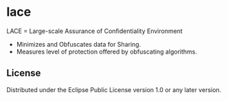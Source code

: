 # lace

LACE = Large-scale Assurance of Confidentiality Environment
* Minimizes and Obfuscates data for Sharing.
* Measures level of protection offered by obfuscating algorithms.


## License

Distributed under the Eclipse Public License version 1.0 or any later version.
